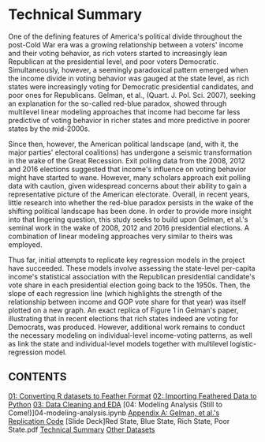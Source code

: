 Technical Summary
=================

One of the defining features of America's political divide throughout the post-Cold War era was a growing relationship between a voters' income and their voting behavior, as rich voters started to increasingly lean Republican at the presidential level, and poor voters Democratic. Simultaneously, however, a seemingly paradoxical pattern emerged when the income divide in voting behavior was gauged at the state level, as rich states were increasingly voting for Democratic presidential candidates, and poor ones for Republicans. Gelman, et al., (Quart. J. Pol. Sci. 2007), seeking an explanation for the so-called red-blue paradox, showed through multilevel linear modeling approaches that income had become far less predictive of voting behavior in richer states and more predictive in poorer states by the mid-2000s.

Since then, however, the American political landscape (and, with it, the major parties' electoral coalitions) has undergone a seismic transformation in the wake of the Great Recession. Exit polling data from the 2008, 2012 and 2016 elections suggested that income's influence on voting behavior might have started to wane. However, many scholars approach exit polling data with caution, given widespread concerns about their ability to gain a representative picture of the American electorate. Overall, in recent years, little research into whether the red-blue paradox persists in the wake of the shifting political landscape has been done. In order to provide more insight into that lingering question, this study seeks to build upon Gelman, et al.'s seminal work in the wake of 2008, 2012 and 2016 presidential elections. A combination of linear modeling approaches very similar to theirs was employed.

Thus far, initial attempts to replicate key regression models in the project have succeeded. These models involve assessing the state-level per-capita income's statistical association with the Republican presidential candidate's vote share in each presidential election going back to the 1950s. Then, the slope of each regression line (which highlights the strength of the relationship between income and GOP vote share for that year) was itself plotted on a new graph. An exact replica of Figure 1 in Gelman's paper, illustrating that in recent elections that rich states indeed are voting for Democrats, was produced. However, additional work remains to conduct the necessary modeling on individual-level income-voting patterns, as well as link the state and individual-level models together with multilevel logistic-regression model.

## CONTENTS
[01: Converting R datasets to Feather Format](01-R-data-to-feather.ipynb)
[02: Importing Feathered Data to Python](02-feather-to-python.ipynb)
[03: Data Cleaning and EDA](03-data-cleaning-eda.ipynb)
[04: Modeling Analysis (Still to Come\!)]04-modeling-analysis.ipynb
[Appendix A: Gelman, et al.'s Replication Code](appendix-A-replication-code.ipynb)
[Slide Deck]Red State, Blue State, Rich State, Poor State.pdf
[Technical Summary](SUMMARY.md)
[Other Datasets](https://mega.nz/#F!cDBkzIiL!zruMjune5VDN4nUm_CAMCw)
